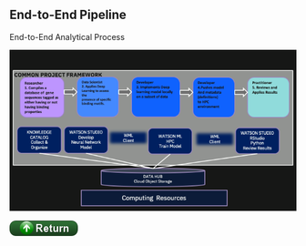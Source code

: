 ## End-to-End Pipeline 

End-to-End Analytical Process

![png](./images/CommonProjectFramework.png)

[![return](../buttons/return.png)](../README.md#Pipeline)
